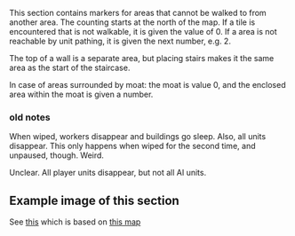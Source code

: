 This section contains markers for areas that cannot be walked to from another area.
The counting starts at the north of the map. If a tile is encountered that is not walkable, it is given the value of 0.
If a area is not reachable by unit pathing, it is given the next number, e.g. 2.

The top of a wall is a separate area, but placing stairs makes it the same area as the start of the staircase.

In case of areas surrounded by moat: the moat is value 0, and the enclosed area within the moat is given a number.



### old notes 

When wiped, workers disappear and buildings go sleep.
Also, all units disappear.
This only happens when wiped for the second time, and unpaused, though. Weird.

Unclear. All player units disappear, but not all AI units.


## Example image of this section
See [this](https://github.com/sourcehold/sourcehold-maps/tree/master/resources/example_section_images/1021.png)
which is based on [this map](https://github.com/sourcehold/sourcehold-maps/tree/master/resources/example_section_images/example.sav)